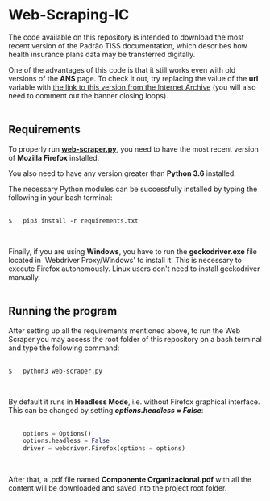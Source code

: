 # Web-Scraping-IC
The code available on this repository is intended to download the most recent version of the Padrão TISS documentation, which describes how health insurance plans data may be transferred digitally.<br />

One of the advantages of this code is that it still works even with old versions of the **ANS** page. To check it out, try replacing the value of the **url** variable with [the link to this version from the Internet Archive](https://web.archive.org/web/20190717200124/http://www.ans.gov.br/prestadores/tiss-troca-de-informacao-de-saude-suplementar) (you will also need to comment out the banner closing loops).<br /> 
<br />
## Requirements
To properly run [**web-scraper.py**](https://github.com/victoraavila/Web-Scraping-IC/blob/main/web-scraper.py), you need to have the most recent version of **Mozilla Firefox** installed.<br />

You also need to have any version greater than **Python 3.6** installed.

The necessary Python modules can be successfully installed by typing the following in your bash terminal: <br />
<br />
```
$   pip3 install -r requirements.txt
```
<br />

Finally, if you are using **Windows**, you have to run the **geckodriver.exe** file located in 'Webdriver Proxy/Windows' to install it. This is necessary to execute Firefox autonomously. Linux users don't need to install geckodriver manually.<br />
<br />
## Running the program
After setting up all the requirements mentioned above, to run the Web Scraper you may access the root folder of this repository on a bash terminal and type the following command:<br />
<br />
```
$   python3 web-scraper.py
```
<br />

By default it runs in **Headless Mode**, i.e. without Firefox graphical interface. This can be changed by setting ***options.headless = False***:<br />
<br />
```python
    options = Options()
    options.headless = False
    driver = webdriver.Firefox(options = options)
```
<br />


After that, a .pdf file named **Componente Organizacional.pdf** with all the content will be downloaded and saved into the project root folder.